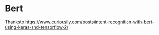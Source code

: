 # Bert
Thanksto https://www.curiousily.com/posts/intent-recognition-with-bert-using-keras-and-tensorflow-2/
